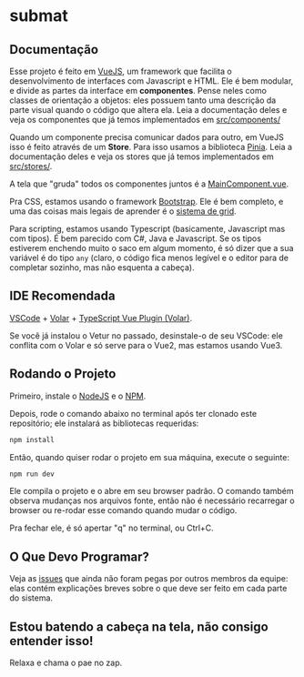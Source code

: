# submat

## Documentação

Esse projeto é feito em [VueJS](https://vuejs.org/guide/introduction.html), um framework que facilita o desenvolvimento de interfaces com Javascript e HTML. Ele é bem modular, e divide as partes da interface em **componentes**. Pense neles como classes de orientação a objetos: eles possuem tanto uma descrição da parte visual quando o código que altera ela. Leia a documentação deles e veja os componentes que já temos implementados em [src/components/](src/components/)

Quando um componente precisa comunicar dados para outro, em VueJS isso é feito através de um **Store**. Para isso usamos a biblioteca [Pinia](https://pinia.vuejs.org/introduction.html). Leia a documentação deles e veja os stores que já temos implementados em [src/stores/](src/stores/).

A tela que "gruda" todos os componentes juntos é a [MainComponent.vue](src/components/MainComponent.vue).

Pra CSS, estamos usando o framework [Bootstrap](https://getbootstrap.com/docs/5.3/getting-started/introduction/). Ele é bem completo, e uma das coisas mais legais de aprender é o [sistema de grid](https://getbootstrap.com/docs/5.3/layout/grid/).

Para scripting, estamos usando Typescript (basicamente, Javascript mas com tipos). É bem parecido com C\#, Java e Javascript. Se os tipos estiverem enchendo muito o saco em algum momento, é só dizer que a sua variável é do tipo `any` (claro, o código fica menos legível e o editor para de completar sozinho, mas não esquenta a cabeça).

## IDE Recomendada

[VSCode](https://code.visualstudio.com/) + [Volar](https://marketplace.visualstudio.com/items?itemName=Vue.volar) + [TypeScript Vue Plugin (Volar)](https://marketplace.visualstudio.com/items?itemName=Vue.vscode-typescript-vue-plugin).

Se você já instalou o Vetur no passado, desinstale-o de seu VSCode: ele conflita com o Volar e só serve para o Vue2, mas estamos usando Vue3.

## Rodando o Projeto

Primeiro, instale o [NodeJS](https://nodejs.org/en/) e o [NPM](https://www.npmjs.com/).

Depois, rode o comando abaixo no terminal após ter clonado este repositório; ele instalará as bibliotecas requeridas:

```sh
npm install
```

Então, quando quiser rodar o projeto em sua máquina, execute o seguinte:

```sh
npm run dev
```

Ele compila o projeto e o abre em seu browser padrão. O comando também observa mudanças nos arquivos fonte, então não é necessário recarregar o browser ou re-rodar esse comando quando mudar o código.

Pra fechar ele, é só apertar "q" no terminal, ou Ctrl+C.

## O Que Devo Programar?

Veja as [issues](https://github.com/PietroCarrara/submat/issues) que ainda não foram pegas por outros membros da equipe: elas contém explicações breves sobre o que deve ser feito em cada parte do sistema.

## Estou batendo a cabeça na tela, não consigo entender isso!

Relaxa e chama o pae no zap.
